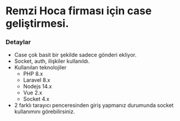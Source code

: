 # Remzi Hoca firması için case geliştirmesi.

### Detaylar
- Case çok basit bir şekilde sadece gönderi ekliyor.
- Socket, auth, ilişkiler kullanıldı. 
- Kullanılan teknolojiler
  - PHP 8.x
  - Laravel 8.x
  - Nodejs 14.x
  - Vue 2.x
  - Socket 4.x
- 2 farklı tarayıcı penceresinden giriş yapmanız durumunda socket kullanımını görebilirsiniz.

